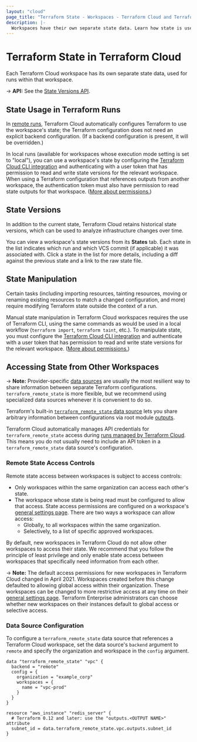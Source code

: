 ```yaml
---
layout: "cloud"
page_title: "Terraform State - Workspaces - Terraform Cloud and Terraform Enterprise"
description: |-
  Workspaces have their own separate state data. Learn how state is used and how to access state from other workspaces.
---
```


# Terraform State in Terraform Cloud

Each Terraform Cloud workspace has its own separate state data, used for runs within that workspace.

-> **API:** See the [State Versions API](../api/state-versions.html).

## State Usage in Terraform Runs

In [remote runs](../run/index.html), Terraform Cloud automatically configures Terraform to use the workspace's state; the Terraform configuration does not need an explicit backend configuration. (If a backend configuration is present, it will be overridden.)

In local runs (available for workspaces whose execution mode setting is set to "local"), you can use a workspace's state by configuring the [Terraform Cloud CLI integration](/docs/cli/cloud/index.html) and authenticating with a user token that has permission to read and write state versions for the relevant workspace. When using a Terraform configuration that references outputs from another workspace, the authentication token must also have permission to read state outputs for that workspace. ([More about permissions.](/docs/cloud/users-teams-organizations/permissions.html))

[permissions-citation]: #intentionally-unused---keep-for-maintainers

## State Versions

In addition to the current state, Terraform Cloud retains historical state versions, which can be used to analyze infrastructure changes over time.

You can view a workspace's state versions from its **States** tab. Each state in the list indicates which run and which VCS commit (if applicable) it was associated with. Click a state in the list for more details, including a diff against the previous state and a link to the raw state file.

## State Manipulation

Certain tasks (including importing resources, tainting resources, moving or renaming existing resources to match a changed configuration, and more) require modifying Terraform state outside the context of a run.

Manual state manipulation in Terraform Cloud workspaces requires the use of Terraform CLI, using the same commands as would be used in a local workflow (`terraform import`, `terraform taint`, etc.). To manipulate state, you must configure the [Terraform Cloud CLI integration](/docs/cli/cloud/index.html) and authenticate with a user token that has permission to read and write state versions for the relevant workspace. ([More about permissions.](/docs/cloud/users-teams-organizations/permissions.html))

[permissions-citation]: #intentionally-unused---keep-for-maintainers

## Accessing State from Other Workspaces

-> **Note:** Provider-specific [data sources](/docs/language/data-sources/index.html) are usually the most resilient way to share information between separate Terraform configurations. `terraform_remote_state` is more flexible, but we recommend using specialized data sources whenever it is convenient to do so.

Terraform's built-in [`terraform_remote_state` data source](/docs/language/state/remote-state-data.html) lets you share arbitrary information between configurations via root module [outputs](/docs/language/values/outputs.html).

Terraform Cloud automatically manages API credentials for `terraform_remote_state` access during [runs managed by Terraform Cloud](/docs/cloud/run/index.html#remote-operations). This means you do not usually need to include an API token in a `terraform_remote_state` data source's configuration.

### Remote State Access Controls

Remote state access between workspaces is subject to access controls:

- Only workspaces within the same organization can access each other's state.
- The workspace whose state is being read must be configured to allow that access. State access permissions are configured on a workspace's [general settings page](/docs/cloud/workspaces/settings.html). There are two ways a workspace can allow access:
    - Globally, to all workspaces within the same organization.
    - Selectively, to a list of specific approved workspaces.

By default, new workspaces in Terraform Cloud do not allow other workspaces to access their state. We recommend that you follow the principle of least privilege and only enable state access between workspaces that specifically need information from each other.

-> **Note:** The default access permissions for new workspaces in Terraform Cloud changed in April 2021. Workspaces created before this change defaulted to allowing global access within their organization. These workspaces can be changed to more restrictive access at any time on their [general settings page](/docs/cloud/workspaces/settings.html). Terraform Enterprise administrators can choose whether new workspaces on their instances default to global access or selective access.

### Data Source Configuration

To configure a `terraform_remote_state` data source that references a Terraform Cloud workspace, set the data source's `backend` argument to `remote` and specify the organization and workspace in the `config` argument.

``` hcl
data "terraform_remote_state" "vpc" {
  backend = "remote"
  config = {
    organization = "example_corp"
    workspaces = {
      name = "vpc-prod"
    }
  }
}

resource "aws_instance" "redis_server" {
  # Terraform 0.12 and later: use the "outputs.<OUTPUT NAME>" attribute
  subnet_id = data.terraform_remote_state.vpc.outputs.subnet_id
}
```
